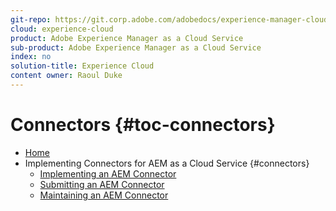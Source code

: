 ```yaml
---
git-repo: https://git.corp.adobe.com/adobedocs/experience-manager-cloud-service.en
cloud: experience-cloud
product: Adobe Experience Manager as a Cloud Service
sub-product: Adobe Experience Manager as a Cloud Service
index: no
solution-title: Experience Cloud
content owner: Raoul Duke
---
```


# Connectors {#toc-connectors}

+ [Home](/help/landing/home.md)
+ Implementing Connectors for AEM as a Cloud Service {#connectors}
  + [Implementing an AEM Connector](/help/connectors/implement.md)
  + [Submitting an AEM Connector](/help/connectors/submit.md)
  + [Maintaining an AEM Connector](/help/connectors/maintain.md)
